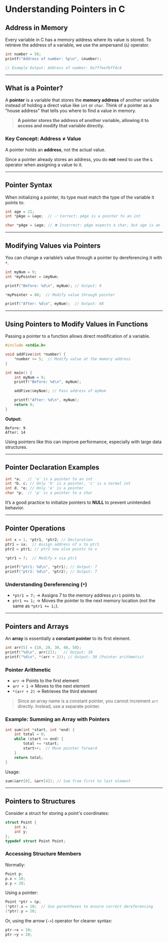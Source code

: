 # Understanding Pointers in C

## Address in Memory
Every variable in C has a memory address where its value is stored. To retrieve the address of a variable, we use the ampersand (`&`) operator.

```c
int number = 50;
printf("Address of number: %p\n", &number);

// Example Output: Address of number: 0x7ffeefbff4c4
```

---

## What is a Pointer?
A **pointer** is a variable that stores the **memory address** of another variable instead of holding a direct value like `int` or `char`. Think of a pointer as a "house address" that tells you where to find a value in memory.

> **A pointer stores the address of another variable, allowing it to access and modify that variable directly.**

### Key Concept: Address ≠ Value  
A pointer holds an **address**, not the actual value.

Since a pointer already stores an address, you do **not** need to use the `&` operator when assigning a value to it.

---

## Pointer Syntax

When initializing a pointer, its type must match the type of the variable it points to:

```c
int age = 21;
int *pAge = &age;  // ✅ Correct: pAge is a pointer to an int

char *pAge = &age; // ❌ Incorrect: pAge expects a char, but age is an int
```

---

## Modifying Values via Pointers
You can change a variable’s value through a pointer by dereferencing it with `*`.

```c
int myNum = 9; 
int *myPointer = &myNum; 

printf("Before: %d\n", myNum); // Output: 9

*myPointer = 88;  // Modify value through pointer

printf("After: %d\n", myNum);  // Output: 88
```

---

## Using Pointers to Modify Values in Functions
Passing a pointer to a function allows direct modification of a variable.

```c
#include <stdio.h>

void addFive(int *number) {
    *number += 5;  // Modify value at the memory address
}

int main() {
    int myNum = 9;
    printf("Before: %d\n", myNum); 

    addFive(&myNum); // Pass address of myNum

    printf("After: %d\n", myNum); 
    return 0;
}
```

**Output:**
```
Before: 9
After: 14
```

Using pointers like this can improve performance, especially with large data structures.

---

## Pointer Declaration Examples
```c
int *a;   // 'a' is a pointer to an int
int *b, c; // Only 'b' is a pointer, 'c' is a normal int
int d, *e; // Only 'e' is a pointer
char *p;  // 'p' is a pointer to a char
```

It’s a good practice to initialize pointers to **NULL** to prevent unintended behavior.

---

## Pointer Operations
```c
int x = 1, *ptr1, *ptr2; // Declaration
ptr1 = &x;  // Assign address of x to ptr1
ptr2 = ptr1; // ptr2 now also points to x

*ptr1 = 7;  // Modify x via ptr1

printf("ptr1: %d\n", *ptr1); // Output: 7
printf("ptr2: %d\n", *ptr2); // Output: 7
```

### Understanding Dereferencing (`*`)
- `*ptr1 = 7;` → Assigns 7 to the memory address `ptr1` points to.
- `ptr1 += 1;` → Moves the pointer to the next memory location (not the same as `*ptr1 += 1;`).
  
---

## Pointers and Arrays
An **array** is essentially a **constant pointer** to its first element.

```c
int arr[5] = {10, 20, 30, 40, 50};
printf("%d\n", arr[2]);   // Output: 30
printf("%d\n", *(arr + 2)); // Output: 30 (Pointer arithmetic)
```

### Pointer Arithmetic
- `arr` → Points to the first element
- `arr + 1` → Moves to the next element
- `*(arr + 2)` → Retrieves the third element

> Since an array name is a constant pointer, you cannot increment `arr` directly. Instead, use a separate pointer.

### Example: Summing an Array with Pointers
```c
int sum(int *start, int *end) {
    int total = 0;
    while (start <= end) {
        total += *start;
        start++;  // Move pointer forward
    }
    return total;
}
```
Usage:
```c
sum(&arr[0], &arr[4]); // Sum from first to last element
```

---

## Pointers to Structures
Consider a struct for storing a point's coordinates:
```c
struct Point {
    int x;
    int y;
};
typedef struct Point Point;
```

### Accessing Structure Members
Normally:
```c
Point p;
p.x = 10;
p.y = 20;
```
Using a pointer:
```c
Point *ptr = &p;
(*ptr).x = 10;  // Use parentheses to ensure correct dereferencing
(*ptr).y = 20;
```
Or, using the arrow (`->`) operator for cleaner syntax:
```c
ptr->x = 10;
ptr->y = 20;
```
